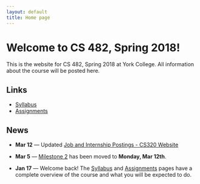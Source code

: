 ```yaml
---
layout: default
title: Home page
---
```


# Welcome to CS 482, Spring 2018!

This is the website for CS 482, Spring 2018 at York College.
All information about the course will be posted here.

## Links

* [Syllabus](syllabus.html)
* [Assignments](assign/index.html)

## News

* **Mar 12** &mdash; Updated [Job and Internship Postings - CS320 Website](https://ycpcs.github.io/cs320-spring2018/careers/index.html)

* **Mar 5** &mdash; [Milestone 2](assign/assign03.html) has been moved to **Monday, Mar 12th**.

* **Jan 17** &mdash; Welcome back!  The [Syllabus](syllabus.html) and [Assignments](assign/index.html) pages have a complete overview of the course and what you will be expected to do.

<!-- vim:set wrap: -->
<!-- vim:set linebreak: -->
<!-- vim:set nolist: -->

